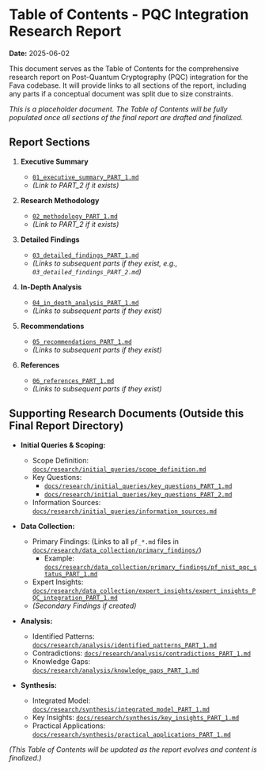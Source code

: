# Table of Contents - PQC Integration Research Report

**Date:** 2025-06-02

This document serves as the Table of Contents for the comprehensive research report on Post-Quantum Cryptography (PQC) integration for the Fava codebase. It will provide links to all sections of the report, including any parts if a conceptual document was split due to size constraints.

*This is a placeholder document. The Table of Contents will be fully populated once all sections of the final report are drafted and finalized.*

## Report Sections

1.  **Executive Summary**
    *   [`01_executive_summary_PART_1.md`](./01_executive_summary_PART_1.md)
    *   *(Link to PART_2 if it exists)*

2.  **Research Methodology**
    *   [`02_methodology_PART_1.md`](./02_methodology_PART_1.md)
    *   *(Link to PART_2 if it exists)*

3.  **Detailed Findings**
    *   [`03_detailed_findings_PART_1.md`](./03_detailed_findings_PART_1.md)
    *   *(Links to subsequent parts if they exist, e.g., `03_detailed_findings_PART_2.md`)*

4.  **In-Depth Analysis**
    *   [`04_in_depth_analysis_PART_1.md`](./04_in_depth_analysis_PART_1.md)
    *   *(Links to subsequent parts if they exist)*

5.  **Recommendations**
    *   [`05_recommendations_PART_1.md`](./05_recommendations_PART_1.md)
    *   *(Links to subsequent parts if they exist)*

6.  **References**
    *   [`06_references_PART_1.md`](./06_references_PART_1.md)
    *   *(Links to subsequent parts if they exist)*

## Supporting Research Documents (Outside this Final Report Directory)

*   **Initial Queries & Scoping:**
    *   Scope Definition: [`docs/research/initial_queries/scope_definition.md`](../initial_queries/scope_definition.md)
    *   Key Questions:
        *   [`docs/research/initial_queries/key_questions_PART_1.md`](../initial_queries/key_questions_PART_1.md)
        *   [`docs/research/initial_queries/key_questions_PART_2.md`](../initial_queries/key_questions_PART_2.md)
    *   Information Sources: [`docs/research/initial_queries/information_sources.md`](../initial_queries/information_sources.md)

*   **Data Collection:**
    *   Primary Findings: (Links to all `pf_*.md` files in [`docs/research/data_collection/primary_findings/`](../data_collection/primary_findings/))
        *   Example: [`docs/research/data_collection/primary_findings/pf_nist_pqc_status_PART_1.md`](../data_collection/primary_findings/pf_nist_pqc_status_PART_1.md)
    *   Expert Insights: [`docs/research/data_collection/expert_insights/expert_insights_PQC_integration_PART_1.md`](../data_collection/expert_insights/expert_insights_PQC_integration_PART_1.md)
    *   *(Secondary Findings if created)*

*   **Analysis:**
    *   Identified Patterns: [`docs/research/analysis/identified_patterns_PART_1.md`](../analysis/identified_patterns_PART_1.md)
    *   Contradictions: [`docs/research/analysis/contradictions_PART_1.md`](../analysis/contradictions_PART_1.md)
    *   Knowledge Gaps: [`docs/research/analysis/knowledge_gaps_PART_1.md`](../analysis/knowledge_gaps_PART_1.md)

*   **Synthesis:**
    *   Integrated Model: [`docs/research/synthesis/integrated_model_PART_1.md`](../synthesis/integrated_model_PART_1.md)
    *   Key Insights: [`docs/research/synthesis/key_insights_PART_1.md`](../synthesis/key_insights_PART_1.md)
    *   Practical Applications: [`docs/research/synthesis/practical_applications_PART_1.md`](../synthesis/practical_applications_PART_1.md)

*(This Table of Contents will be updated as the report evolves and content is finalized.)*